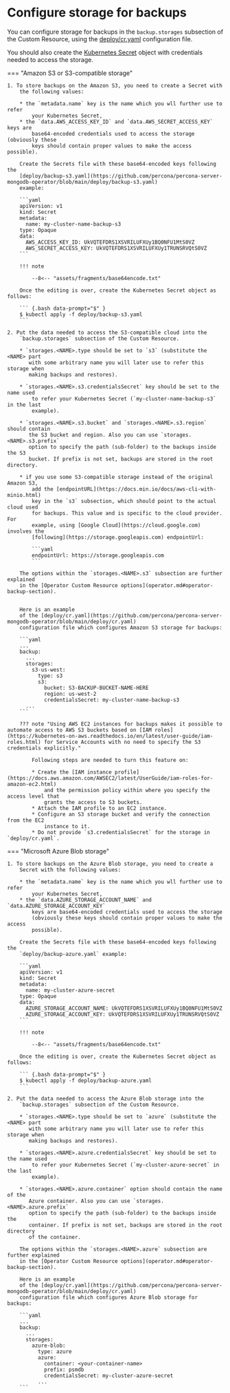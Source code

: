 # Configure storage for backups

You can configure storage for backups in the `backup.storages` subsection of the
Custom Resource, using the [deploy/cr.yaml](https://github.com/percona/percona-server-mongodb-operator/blob/main/deploy/cr.yaml)
configuration file.

You should also create the [Kubernetes Secret](https://kubernetes.io/docs/concepts/configuration/secret/) object with credentials needed
to access the storage.

=== "Amazon S3 or S3-compatible storage"

    1. To store backups on the Amazon S3, you need to create a Secret with
        the following values:
    
        * the `metadata.name` key is the name which you wll further use to refer
            your Kubernetes Secret,
        * the `data.AWS_ACCESS_KEY_ID` and `data.AWS_SECRET_ACCESS_KEY` keys are
            base64-encoded credentials used to access the storage (obviously these
            keys should contain proper values to make the access possible).

        Create the Secrets file with these base64-encoded keys following the
        [deploy/backup-s3.yaml](https://github.com/percona/percona-server-mongodb-operator/blob/main/deploy/backup-s3.yaml)
        example:

        ```yaml
        apiVersion: v1
        kind: Secret
        metadata:
          name: my-cluster-name-backup-s3
        type: Opaque
        data:
          AWS_ACCESS_KEY_ID: UkVQTEFDRS1XSVRILUFXUy1BQ0NFU1MtS0VZ
          AWS_SECRET_ACCESS_KEY: UkVQTEFDRS1XSVRILUFXUy1TRUNSRVQtS0VZ
        ```

        !!! note

            --8<-- "assets/fragments/base64encode.txt"

        Once the editing is over, create the Kubernetes Secret object as follows:

        ``` {.bash data-prompt="$" }
        $ kubectl apply -f deploy/backup-s3.yaml
        ```

    2. Put the data needed to access the S3-compatible cloud into the
        `backup.storages` subsection of the Custom Resource.
    
        * `storages.<NAME>.type should be set to `s3` (substitute the <NAME> part
           with some arbitrary name you will later use to refer this storage when
           making backups and restores).
    
        * `storages.<NAME>.s3.credentialsSecret` key should be set to the name used
            to refer your Kubernetes Secret (`my-cluster-name-backup-s3` in the last
            example).
    
        * `storages.<NAME>.s3.bucket` and `storages.<NAME>.s3.region` should contain
           the S3 bucket and region. Also you can use `storages.<NAME>.s3.prefix`
           option to specify the path (sub-folder) to the backups inside the S3
           bucket. If prefix is not set, backups are stored in the root directory.
    
        * if you use some S3-compatible storage instead of the original Amazon S3,
            add the [endpointURL](https://docs.min.io/docs/aws-cli-with-minio.html)
            key in the `s3` subsection, which should point to the actual cloud used
            for backups. This value and is specific to the cloud provider. For
            example, using [Google Cloud](https://cloud.google.com) involves the
            [following](https://storage.googleapis.com) endpointUrl:

            ```yaml
            endpointUrl: https://storage.googleapis.com
            ```

        The options within the `storages.<NAME>.s3` subsection are further explained
        in the [Operator Custom Resource options](operator.md#operator-backup-section).


        Here is an example
        of the [deploy/cr.yaml](https://github.com/percona/percona-server-mongodb-operator/blob/main/deploy/cr.yaml)
        configuration file which configures Amazon S3 storage for backups:

        ```yaml
        ...
        backup:
          ...
          storages:
            s3-us-west:
              type: s3
              s3:
                bucket: S3-BACKUP-BUCKET-NAME-HERE
                region: us-west-2
                credentialsSecret: my-cluster-name-backup-s3
          ...
        ```
        
        ??? note "Using AWS EC2 instances for backups makes it possible to automate access to AWS S3 buckets based on [IAM roles](https://kubernetes-on-aws.readthedocs.io/en/latest/user-guide/iam-roles.html) for Service Accounts with no need to specify the S3 credentials explicitly."

            Following steps are needed to turn this feature on:

            * Create the [IAM instance profile](https://docs.aws.amazon.com/AWSEC2/latest/UserGuide/iam-roles-for-amazon-ec2.html)
                and the permission policy within where you specify the access level that
                grants the access to S3 buckets.
            * Attach the IAM profile to an EC2 instance.
            * Configure an S3 storage bucket and verify the connection from the EC2
                instance to it.
            * Do not provide `s3.credentialsSecret` for the storage in `deploy/cr.yaml`.

=== "Microsoft Azure Blob storage"

    1. To store backups on the Azure Blob storage, you need to create a
        Secret with the following values:

        * the `metadata.name` key is the name which you wll further use to refer
            your Kubernetes Secret,
        * the `data.AZURE_STORAGE_ACCOUNT_NAME` and `data.AZURE_STORAGE_ACCOUNT_KEY`
            keys are base64-encoded credentials used to access the storage
            (obviously these keys should contain proper values to make the access
            possible).

        Create the Secrets file with these base64-encoded keys following the
        `deploy/backup-azure.yaml` example:

        ```yaml
        apiVersion: v1
        kind: Secret
        metadata:
          name: my-cluster-azure-secret
        type: Opaque
        data:
          AZURE_STORAGE_ACCOUNT_NAME: UkVQTEFDRS1XSVRILUFXUy1BQ0NFU1MtS0VZ
          AZURE_STORAGE_ACCOUNT_KEY: UkVQTEFDRS1XSVRILUFXUy1TRUNSRVQtS0VZ
        ```

        !!! note

            --8<-- "assets/fragments/base64encode.txt"

        Once the editing is over, create the Kubernetes Secret object as follows:

        ``` {.bash data-prompt="$" }
        $ kubectl apply -f deploy/backup-azure.yaml
        ```

    2. Put the data needed to access the Azure Blob storage into the
        `backup.storages` subsection of the Custom Resource.
    
        * `storages.<NAME>.type should be set to `azure` (substitute the <NAME> part
           with some arbitrary name you will later use to refer this storage when
           making backups and restores).
    
        * `storages.<NAME>.azure.credentialsSecret` key should be set to the name used
            to refer your Kubernetes Secret (`my-cluster-azure-secret` in the last
            example).
    
        * `storages.<NAME>.azure.container` option should contain the name of the
           Azure container. Also you can use `storages.<NAME>.azure.prefix`
           option to specify the path (sub-folder) to the backups inside the
           container. If prefix is not set, backups are stored in the root directory
           of the container.

        The options within the `storages.<NAME>.azure` subsection are further explained
        in the [Operator Custom Resource options](operator.md#operator-backup-section).

        Here is an example
        of the [deploy/cr.yaml](https://github.com/percona/percona-server-mongodb-operator/blob/main/deploy/cr.yaml)
        configuration file which configures Azure Blob storage for backups:

        ```yaml
        ...
        backup:
          ...
          storages:
            azure-blob:
              type: azure
              azure:
                container: <your-container-name>
                prefix: psmdb
                credentialsSecret: my-cluster-azure-secret
              ...
        ```
